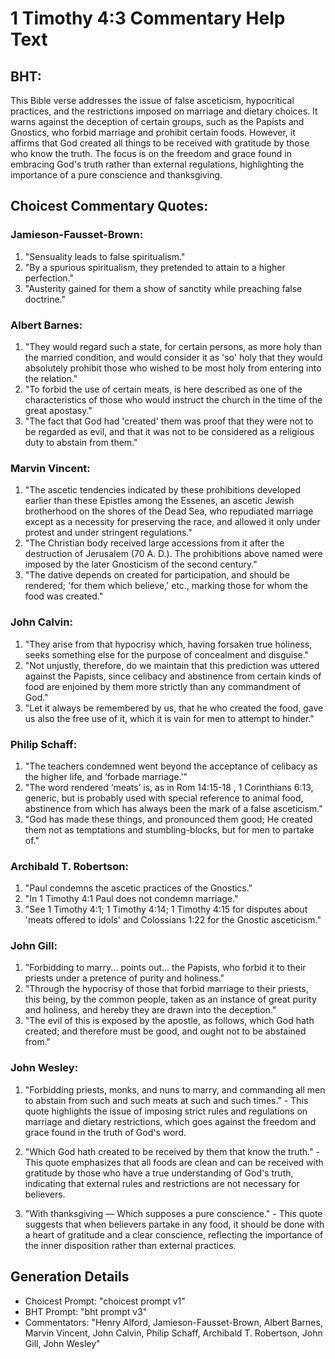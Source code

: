 # 1 Timothy 4:3 Commentary Help Text

## BHT:
This Bible verse addresses the issue of false asceticism, hypocritical practices, and the restrictions imposed on marriage and dietary choices. It warns against the deception of certain groups, such as the Papists and Gnostics, who forbid marriage and prohibit certain foods. However, it affirms that God created all things to be received with gratitude by those who know the truth. The focus is on the freedom and grace found in embracing God's truth rather than external regulations, highlighting the importance of a pure conscience and thanksgiving.

## Choicest Commentary Quotes:
### Jamieson-Fausset-Brown:
1. "Sensuality leads to false spiritualism."
2. "By a spurious spiritualism, they pretended to attain to a higher perfection."
3. "Austerity gained for them a show of sanctity while preaching false doctrine."

### Albert Barnes:
1. "They would regard such a state, for certain persons, as more holy than the married condition, and would consider it as 'so' holy that they would absolutely prohibit those who wished to be most holy from entering into the relation."
2. "To forbid the use of certain meats, is here described as one of the characteristics of those who would instruct the church in the time of the great apostasy."
3. "The fact that God had 'created' them was proof that they were not to be regarded as evil, and that it was not to be considered as a religious duty to abstain from them."

### Marvin Vincent:
1. "The ascetic tendencies indicated by these prohibitions developed earlier than these Epistles among the Essenes, an ascetic Jewish brotherhood on the shores of the Dead Sea, who repudiated marriage except as a necessity for preserving the race, and allowed it only under protest and under stringent regulations."
2. "The Christian body received large accessions from it after the destruction of Jerusalem (70 A. D.). The prohibitions above named were imposed by the later Gnosticism of the second century."
3. "The dative depends on created for participation, and should be rendered; 'for them which believe,' etc., marking those for whom the food was created."

### John Calvin:
1. "They arise from that hypocrisy which, having forsaken true holiness, seeks something else for the purpose of concealment and disguise."
2. "Not unjustly, therefore, do we maintain that this prediction was uttered against the Papists, since celibacy and abstinence from certain kinds of food are enjoined by them more strictly than any commandment of God."
3. "Let it always be remembered by us, that he who created the food, gave us also the free use of it, which it is vain for men to attempt to hinder."

### Philip Schaff:
1. "The teachers condemned went beyond the acceptance of celibacy as the higher life, and ‘forbade marriage.’" 
2. "The word rendered ‘meats’ is, as in Rom 14:15-18 , 1 Corinthians 6:13, generic, but is probably used with special reference to animal food, abstinence from which has always been the mark of a false asceticism."
3. "God has made these things, and pronounced them good; He created them not as temptations and stumbling-blocks, but for men to partake of."

### Archibald T. Robertson:
1. "Paul condemns the ascetic practices of the Gnostics." 
2. "In 1 Timothy 4:1 Paul does not condemn marriage." 
3. "See 1 Timothy 4:1; 1 Timothy 4:14; 1 Timothy 4:15 for disputes about 'meats offered to idols' and Colossians 1:22 for the Gnostic asceticism."

### John Gill:
1. "Forbidding to marry... points out... the Papists, who forbid it to their priests under a pretence of purity and holiness." 
2. "Through the hypocrisy of those that forbid marriage to their priests, this being, by the common people, taken as an instance of great purity and holiness, and hereby they are drawn into the deception." 
3. "The evil of this is exposed by the apostle, as follows, which God hath created; and therefore must be good, and ought not to be abstained from."

### John Wesley:
1. "Forbidding priests, monks, and nuns to marry, and commanding all men to abstain from such and such meats at such and such times." - This quote highlights the issue of imposing strict rules and regulations on marriage and dietary restrictions, which goes against the freedom and grace found in the truth of God's word.

2. "Which God hath created to be received by them that know the truth." - This quote emphasizes that all foods are clean and can be received with gratitude by those who have a true understanding of God's truth, indicating that external rules and restrictions are not necessary for believers.

3. "With thanksgiving — Which supposes a pure conscience." - This quote suggests that when believers partake in any food, it should be done with a heart of gratitude and a clear conscience, reflecting the importance of the inner disposition rather than external practices.


## Generation Details
- Choicest Prompt: "choicest prompt v1"
- BHT Prompt: "bht prompt v3"
- Commentators: "Henry Alford, Jamieson-Fausset-Brown, Albert Barnes, Marvin Vincent, John Calvin, Philip Schaff, Archibald T. Robertson, John Gill, John Wesley"
